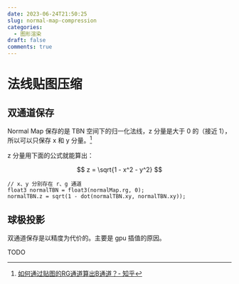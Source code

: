 ```yaml
---
date: 2023-06-24T21:50:25
slug: normal-map-compression
categories:
  - 图形渲染
draft: false
comments: true
---
```


# 法线贴图压缩

<!-- more -->

## 双通道保存

Normal Map 保存的是 TBN 空间下的归一化法线，z 分量是大于 0 的（接近 1），所以可以只保存 x 和 y 分量。[^1]

z 分量用下面的公式就能算出：

$$
z = \sqrt{1 - x^2 - y^2}
$$

``` hlsl
// x、y 分别存在 r、g 通道
float3 normalTBN = float3(normalMap.rg, 0);
normalTBN.z = sqrt(1 - dot(normalTBN.xy, normalTBN.xy));
```

## 球极投影

双通道保存是以精度为代价的。主要是 gpu 插值的原因。

TODO


[^1]: [如何通过贴图的RG通道算出B通道？- 知乎](https://www.zhihu.com/question/291354871)